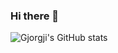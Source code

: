 ### Hi there 👋
![Gjorgji's GitHub stats](https://github-readme-stats-eta-eight-63.vercel.app/api?username=GjorgjiKirovski&show_icons=true&theme=transparent&show=reviews,prs_merged,prs_merged_percentage&hide=stars,issues,contribs)

<!--
**GjorgjiKirovski/GjorgjiKirovski** is a ✨ _special_ ✨ repository because its `README.md` (this file) appears on your GitHub profile.

Here are some ideas to get you started:

- 🔭 I’m currently working on ...
- 🌱 I’m currently learning ...
- 👯 I’m looking to collaborate on ...
- 🤔 I’m looking for help with ...
- 💬 Ask me about ...
- 📫 How to reach me: ...
- ⚡ Fun fact: ...
-->
